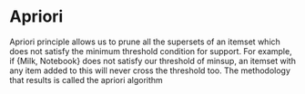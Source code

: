 # Apriori
Apriori principle allows us to prune all the supersets of an itemset which does not satisfy the minimum threshold condition for support. For example, if {Milk, Notebook} does not satisfy our threshold of minsup, an itemset with any item added to this will never cross the threshold too. The methodology that results is called the apriori algorithm
